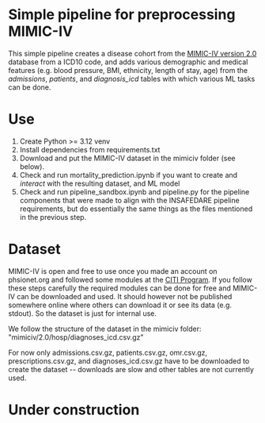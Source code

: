# Simple pipeline for preprocessing MIMIC-IV

This simple pipeline creates a disease cohort from the [MIMIC-IV version 2.0](https://physionet.org/content/mimiciv/2.0/) database from a ICD10 code, and adds various demographic and medical features (e.g. blood pressure, BMI, ethnicity, length of stay, age) from the *admissions*, *patients*, and *diagnosis_icd* tables with which various ML tasks can be done. 

# Use

1. Create Python >= 3.12 venv
2. Install dependencies from requirements.txt
3. Download and put the MIMIC-IV dataset in the mimiciv folder (see below).
4. Check and run mortality_prediction.ipynb if you want to create and *interact* with the resulting dataset, and ML model
5. Check and run pipeline_sandbox.ipynb and pipeline.py for the pipeline components that were made to align with the INSAFEDARE pipeline requirements, but do essentially the same things as the files mentioned in the previous step. 

# Dataset

MIMIC-IV is open and free to use once you made an account on phsionet.org and followed some modules at the [CITI Program](https://physionet.org/about/citi-course/). If you follow these steps carefully the required modules can be done for free and MIMIC-IV can be downloaded and used. It should however not be published somewhere online where others can download it or see its data (e.g. stdout). So the dataset is just for internal use.

We follow the structure of the dataset in the mimiciv folder:
"mimiciv/2.0/hosp/diagnoses_icd.csv.gz"

For now only admissions.csv.gz, patients.csv.gz, omr.csv.gz, prescriptions.csv.gz, and diagnoses_icd.csv.gz have to be downloaded to create the dataset -- downloads are slow and other tables are not currently used.

# Under construction